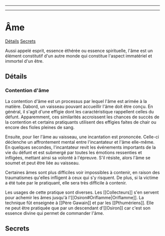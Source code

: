 
---
---

# Âme
<span class="nav">[Détails](#Détails) [Secrets](#Secrets)</span>

Aussi appelé esprit, essence éthérée ou essence spirituelle, l'âme est un élément constitutif d'un autre monde qui constitue l'aspect immatériel et immortel d'un être.

## Détails
### Contention d'âme
La contention d'âme est un processus par lequel l'âme est arimée à la matière. Dabord, un vaisseau pouvant accueillir l'âme doit être conçu. En général, il s'agit d'une effigie dont les caractéristique rappellent celles du défunt. Apparemment, ces similarités accroissent les chances de succès de la contention et certains pratiquants utilisent des effigies faites de chair ou encore des fioles pleines de sang.

Ensuite, pour lier l'âme au vaisseau, une incantation est prononcée. Celle-ci déclenche un affrontement mental entre l'incantateur et l'âme elle-même. En quelques secondes, l'incantateur revit les événements importants de la vie du défunt et est submergé par toutes les émotions ressenties et infligées, mettant ainsi sa volonté à l'épreuve. S'il résiste, alors l'âme se soumet et peut être liée au vaisseau.

Certaines âmes sont plus difficiles voir impossibles à contenir, en raison des traumatismes qu'elles infligent à ceux qui s'y risquent. De plus, si la victime a été tuée par le pratiquant, elle sera très difficile à contenir.

Les usages de cette pratique sont diverses. Les [[Collecteurs]] s'en servent pour achemir les âmes jusqu'à l'[[Osiron#Oriflamme|Oriflamme]]. La technique fût enseignée à [[Père Gawain]] et par les [[Pthumériens]]. Elle ne peut être pratiquée que par un descendant d'[[Osiron]] car c'est son essence divine qui permet de commander l'âme.

## Secrets